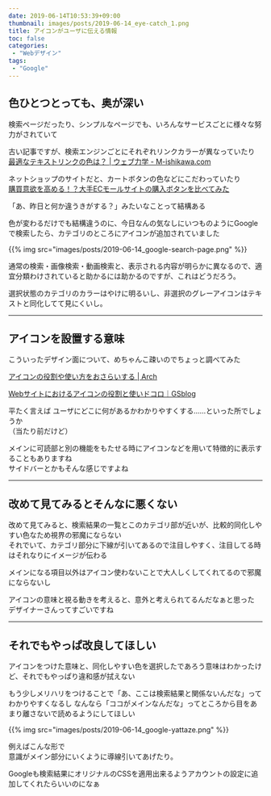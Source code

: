 ```yaml
---
date: 2019-06-14T10:53:39+09:00
thumbnail: images/posts/2019-06-14_eye-catch_1.png
title: アイコンがユーザに伝える情報
toc: false
categories:
 - "Webデザイン"
tags:
 - "Google"
---
```


## 色ひとつとっても、奥が深い

検索ページだったり、シンプルなページでも、いろんなサービスごとに様々な努力がされていて  

古い記事ですが、検索エンジンごとにそれぞれリンクカラーが異なっていたり  
[最適なテキストリンクの色は？ | ウェブ力学 - M-ishikawa.com](http://m-ishikawa.com/blog/2010/06/21/1301/)

ネットショップのサイトだと、カートボタンの色などにこだわっていたり  
[購買意欲を高める！？大手ECモールサイトの購入ボタンを比べてみた](https://cra.jp/blog/e-commerce/ec_purchase_button/)

「あ、昨日と何か違うきがする？」みたいなことって結構ある

色が変わるだけでも結構違うのに、今日なんの気なしにいつものようにGoogleで検索したら、カテゴリのところにアイコンが追加されていました

{{% img src="images/posts/2019-06-14_google-search-page.png" %}}


通常の検索・画像検索・動画検索と、表示される内容が明らかに異なるので、適宜分類わけされていると助かるには助かるのですが、これはどうだろう。  

選択状態のカテゴリのカラーはやけに明るいし、非選択のグレーアイコンはテキストと同化してて見にくいし。

* * *
## アイコンを設置する意味

こういったデザイン面について、めちゃんこ疎いのでちょっと調べてみた

[アイコンの役割や使い方をおさらいする | Arch](http://www.ar-ch.org/mt/archives/2012/04/post-12.html)

[Webサイトにおけるアイコンの役割と使いドコロ｜GSblog](https://www.gekkoseisaku.com/blog/web-design/1215/)


平たく言えば ユーザにどこに何があるかわかりやすくする……といった所でしょうか  
（当たり前だけど）

メインに可読部と別の機能をもたせる時にアイコンなどを用いて特徴的に表示することもありますね  
サイドバーとかもそんな感じですよね

* * *
## 改めて見てみるとそんなに悪くない

改めて見てみると、検索結果の一覧とこのカテゴリ部が近いが、比較的同化しやすい色なため視界の邪魔にならない  
それでいて、カテゴリ部分に下線が引いてあるので注目しやすく、注目してる時はそれなりにイメージが伝わる

メインになる項目以外はアイコン使わないことで大人しくしてくれてるので邪魔にならないし

アイコンの意味と視る動きを考えると、意外と考えられてるんだなぁと思った  
デザイナーさんってすごいですね

* * *
## それでもやっぱ改良してほしい

アイコンをつけた意味と、同化しやすい色を選択したであろう意味はわかったけど、それでもやっぱり違和感が拭えない

もう少しメリハリをつけることで「あ、ここは検索結果と関係ないんだな」ってわかりやすくなるし
なんなら「ココがメインなんだな」ってところから目をあまり離さないで読めるようにしてほしい

{{% img src="images/posts/2019-06-14_google-yattaze.png" %}}

例えばこんな形で  
意識がメイン部分にいくように導線引いてあげたり。

Googleも検索結果にオリジナルのCSSを適用出来るようアカウントの設定に追加してくれたらいいのになぁ